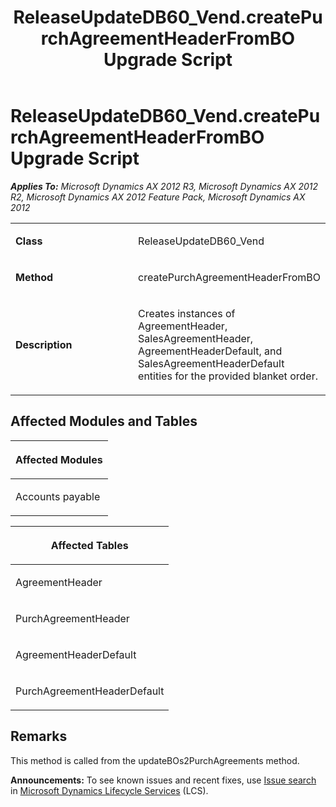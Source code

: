 ﻿---
title: ReleaseUpdateDB60_Vend.createPurchAgreementHeaderFromBO Upgrade Script
TOCTitle: ReleaseUpdateDB60_Vend.createPurchAgreementHeaderFromBO Upgrade Script
ms:assetid: 99edd191-d80c-445b-b0bb-0db03e01dc30
ms:mtpsurl: https://msdn.microsoft.com/en-us/library/JJ686279(v=AX.60)
ms:contentKeyID: 49709982
ms.date: 05/18/2015
mtps_version: v=AX.60
---

# ReleaseUpdateDB60\_Vend.createPurchAgreementHeaderFromBO Upgrade Script 


_**Applies To:** Microsoft Dynamics AX 2012 R3, Microsoft Dynamics AX 2012 R2, Microsoft Dynamics AX 2012 Feature Pack, Microsoft Dynamics AX 2012_

<table>
<colgroup>
<col style="width: 50%" />
<col style="width: 50%" />
</colgroup>
<tbody>
<tr class="odd">
<td><p><strong>Class</strong></p></td>
<td><p>ReleaseUpdateDB60_Vend</p></td>
</tr>
<tr class="even">
<td><p><strong>Method</strong></p></td>
<td><p>createPurchAgreementHeaderFromBO</p></td>
</tr>
<tr class="odd">
<td><p><strong>Description</strong></p></td>
<td><p>Creates instances of AgreementHeader, SalesAgreementHeader, AgreementHeaderDefault, and SalesAgreementHeaderDefault entities for the provided blanket order.</p></td>
</tr>
</tbody>
</table>


## Affected Modules and Tables

<table>
<colgroup>
<col style="width: 100%" />
</colgroup>
<thead>
<tr class="header">
<th><p>Affected Modules</p></th>
</tr>
</thead>
<tbody>
<tr class="odd">
<td><p>Accounts payable</p></td>
</tr>
</tbody>
</table>


<table>
<colgroup>
<col style="width: 100%" />
</colgroup>
<thead>
<tr class="header">
<th><p>Affected Tables</p></th>
</tr>
</thead>
<tbody>
<tr class="odd">
<td><p>AgreementHeader</p></td>
</tr>
<tr class="even">
<td><p>PurchAgreementHeader</p></td>
</tr>
<tr class="odd">
<td><p>AgreementHeaderDefault</p></td>
</tr>
<tr class="even">
<td><p>PurchAgreementHeaderDefault</p></td>
</tr>
</tbody>
</table>


## Remarks

This method is called from the updateBOs2PurchAgreements method.

  
**Announcements:** To see known issues and recent fixes, use [Issue search](http://go.microsoft.com/fwlink/?linkid=389258) in [Microsoft Dynamics Lifecycle Services](http://go.microsoft.com/fwlink/?linkid=306505) (LCS).

